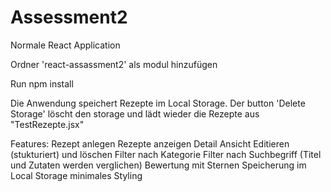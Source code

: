 # Assessment2

Normale React Application

Ordner 'react-assassment2' als modul hinzufügen

Run npm install

Die Anwendung speichert Rezepte im Local Storage. Der button 'Delete Storage' löscht den storage und lädt wieder die Rezepte aus "TestRezepte.jsx"

Features:
Rezept anlegen
Rezepte anzeigen
Detail Ansicht
Editieren (stukturiert) und löschen
Filter nach Kategorie
Filter nach Suchbegriff (Titel und Zutaten werden verglichen)
Bewertung mit Sternen
Speicherung im Local Storage
minimales Styling
